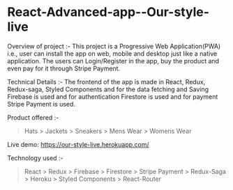# React-Advanced-app--Our-style-live

Overview of project :- This project is a Progressive Web Application(PWA) i.e., user can install the app on web, mobile and desktop just like a native application. The users can Login/Register in the app, buy the product and even pay for it through Stripe Payment.

Technical Details :- The frontend of the app is made in React, Redux, Redux-saga, Styled Components and for the data fetching and Saving Firebase is used and for authentication Firestore is used and for payment Stripe Payment is used.

Product offered :-
> Hats > Jackets > Sneakers > Mens Wear > Womens Wear

Live demo: https://our-style-live.herokuapp.com/

Technology used :- 
> React > Redux > Firebase > Firestore > Stripe Payment > Redux-Saga > Heroku > Styled Components > React-Router 
